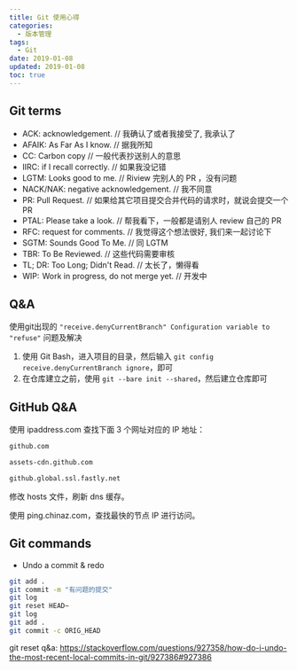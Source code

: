 ```yaml
---
title: Git 使用心得
categories:
  - 版本管理
tags:
  - Git
date: 2019-01-08
updated: 2019-01-08
toc: true
---
```


## Git terms

- ACK: acknowledgement. // 我确认了或者我接受了, 我承认了
- AFAIK: As Far As I know. // 据我所知
- CC: Carbon copy // 一般代表抄送别人的意思
- IIRC: if I recall correctly. // 如果我没记错
- LGTM: Looks good to me. // Riview 完别人的 PR ，没有问题
- NACK/NAK: negative acknowledgement. // 我不同意
- PR: Pull Request. // 如果给其它项目提交合并代码的请求时，就说会提交一个 PR
- PTAL: Please take a look. // 帮我看下，一般都是请别人 review 自己的 PR
- RFC: request for comments. // 我觉得这个想法很好, 我们来一起讨论下
- SGTM: Sounds Good To Me. // 同 LGTM
- TBR: To Be Reviewed. // 这些代码需要审核
- TL; DR: Too Long; Didn't Read. // 太长了，懒得看
- WIP:  Work in progress, do not merge yet. // 开发中

## Q&A

使用git出现的 `"receive.denyCurrentBranch" Configuration variable to "refuse"` 问题及解决

1. 使用 Git Bash，进入项目的目录，然后输入 `git config receive.denyCurrentBranch ignore`，即可
1. 在仓库建立之前，使用 `git --bare init --shared`，然后建立仓库即可

## GitHub Q&A

使用 ipaddress.com 查找下面 3 个网址对应的 IP 地址：

```txt
github.com

assets-cdn.github.com

github.global.ssl.fastly.net
```

修改 hosts 文件，刷新 dns 缓存。

使用 ping.chinaz.com，查找最快的节点 IP 进行访问。

## Git commands

- Undo a commit & redo

```bash
git add .
git commit -m "有问题的提交"
git log
git reset HEAD~
git log
git add .
git commit -c ORIG_HEAD
```

git reset q&a: https://stackoverflow.com/questions/927358/how-do-i-undo-the-most-recent-local-commits-in-git/927386#927386
